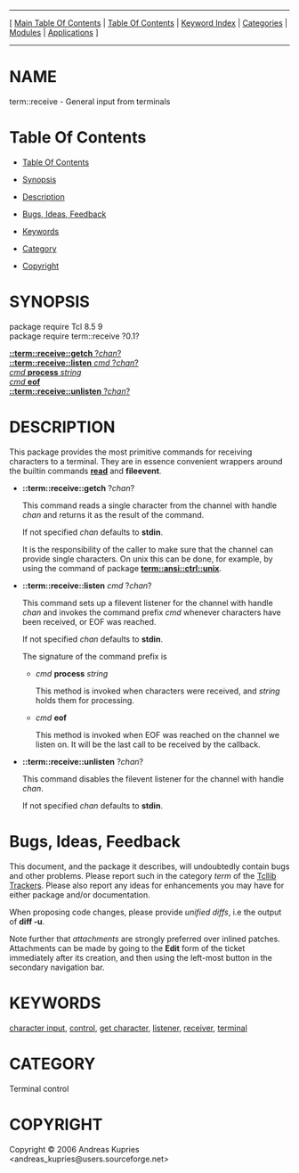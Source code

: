 
[//000000001]: # (term::receive \- Terminal control)
[//000000002]: # (Generated from file 'receive\.man' by tcllib/doctools with format 'markdown')
[//000000003]: # (Copyright &copy; 2006 Andreas Kupries <andreas\_kupries@users\.sourceforge\.net>)
[//000000004]: # (term::receive\(n\) 0\.1 tcllib "Terminal control")

<hr> [ <a href="../../../../toc.md">Main Table Of Contents</a> &#124; <a
href="../../../toc.md">Table Of Contents</a> &#124; <a
href="../../../../index.md">Keyword Index</a> &#124; <a
href="../../../../toc0.md">Categories</a> &#124; <a
href="../../../../toc1.md">Modules</a> &#124; <a
href="../../../../toc2.md">Applications</a> ] <hr>

# NAME

term::receive \- General input from terminals

# <a name='toc'></a>Table Of Contents

  - [Table Of Contents](#toc)

  - [Synopsis](#synopsis)

  - [Description](#section1)

  - [Bugs, Ideas, Feedback](#section2)

  - [Keywords](#keywords)

  - [Category](#category)

  - [Copyright](#copyright)

# <a name='synopsis'></a>SYNOPSIS

package require Tcl 8\.5 9  
package require term::receive ?0\.1?  

[__::term::receive::getch__ ?*chan*?](#1)  
[__::term::receive::listen__ *cmd* ?*chan*?](#2)  
[*cmd* __process__ *string*](#3)  
[*cmd* __eof__](#4)  
[__::term::receive::unlisten__ ?*chan*?](#5)  

# <a name='description'></a>DESCRIPTION

This package provides the most primitive commands for receiving characters to a
terminal\. They are in essence convenient wrappers around the builtin commands
__[read](\.\./\.\./\.\./\.\./index\.md\#read)__ and __fileevent__\.

  - <a name='1'></a>__::term::receive::getch__ ?*chan*?

    This command reads a single character from the channel with handle *chan*
    and returns it as the result of the command\.

    If not specified *chan* defaults to __stdin__\.

    It is the responsibility of the caller to make sure that the channel can
    provide single characters\. On unix this can be done, for example, by using
    the command of package __[term::ansi::ctrl::unix](ansi\_ctrlu\.md)__\.

  - <a name='2'></a>__::term::receive::listen__ *cmd* ?*chan*?

    This command sets up a filevent listener for the channel with handle
    *chan* and invokes the command prefix *cmd* whenever characters have
    been received, or EOF was reached\.

    If not specified *chan* defaults to __stdin__\.

    The signature of the command prefix is

      * <a name='3'></a>*cmd* __process__ *string*

        This method is invoked when characters were received, and *string*
        holds them for processing\.

      * <a name='4'></a>*cmd* __eof__

        This method is invoked when EOF was reached on the channel we listen on\.
        It will be the last call to be received by the callback\.

  - <a name='5'></a>__::term::receive::unlisten__ ?*chan*?

    This command disables the filevent listener for the channel with handle
    *chan*\.

    If not specified *chan* defaults to __stdin__\.

# <a name='section2'></a>Bugs, Ideas, Feedback

This document, and the package it describes, will undoubtedly contain bugs and
other problems\. Please report such in the category *term* of the [Tcllib
Trackers](http://core\.tcl\.tk/tcllib/reportlist)\. Please also report any ideas
for enhancements you may have for either package and/or documentation\.

When proposing code changes, please provide *unified diffs*, i\.e the output of
__diff \-u__\.

Note further that *attachments* are strongly preferred over inlined patches\.
Attachments can be made by going to the __Edit__ form of the ticket
immediately after its creation, and then using the left\-most button in the
secondary navigation bar\.

# <a name='keywords'></a>KEYWORDS

[character input](\.\./\.\./\.\./\.\./index\.md\#character\_input),
[control](\.\./\.\./\.\./\.\./index\.md\#control), [get
character](\.\./\.\./\.\./\.\./index\.md\#get\_character),
[listener](\.\./\.\./\.\./\.\./index\.md\#listener),
[receiver](\.\./\.\./\.\./\.\./index\.md\#receiver),
[terminal](\.\./\.\./\.\./\.\./index\.md\#terminal)

# <a name='category'></a>CATEGORY

Terminal control

# <a name='copyright'></a>COPYRIGHT

Copyright &copy; 2006 Andreas Kupries <andreas\_kupries@users\.sourceforge\.net>
